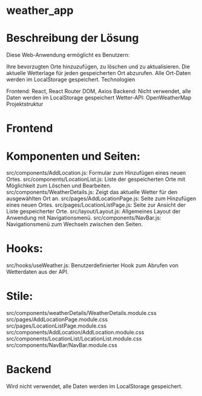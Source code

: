 # weather_app

# Beschreibung der Lösung

Diese Web-Anwendung ermöglicht es Benutzern:

Ihre bevorzugten Orte hinzuzufügen, zu löschen und zu aktualisieren.
Die aktuelle Wetterlage für jeden gespeicherten Ort abzurufen.
Alle Ort-Daten werden im LocalStorage gespeichert.
Technologien

Frontend: React, React Router DOM, Axios
Backend: Nicht verwendet, alle Daten werden im LocalStorage gespeichert
Wetter-API: OpenWeatherMap
Projektstruktur

# Frontend

# Komponenten und Seiten:

src/components/AddLocation.js: Formular zum Hinzufügen eines neuen Ortes.
src/components/LocationList.js: Liste der gespeicherten Orte mit Möglichkeit zum Löschen und Bearbeiten.
src/components/WeatherDetails.js: Zeigt das aktuelle Wetter für den ausgewählten Ort an.
src/pages/AddLocationPage.js: Seite zum Hinzufügen eines neuen Ortes.
src/pages/LocationListPage.js: Seite zur Ansicht der Liste gespeicherter Orte.
src/layout/Layout.js: Allgemeines Layout der Anwendung mit Navigationsmenü.
src/components/NavBar.js: Navigationsmenü zum Wechseln zwischen den Seiten.

# Hooks:

src/hooks/useWeather.js: Benutzerdefinierter Hook zum Abrufen von Wetterdaten aus der API.

# Stile:

src/components/weatherDetails/WeatherDetails.module.css
src/pages/AddLocationPage.module.css
src/pages/LocationListPage.module.css
src/components/AddLocation/AddLocation.module.css
src/components/LocationList/LocationList.module.css
src/components/NavBar/NavBar.module.css

# Backend

Wird nicht verwendet, alle Daten werden im LocalStorage gespeichert.